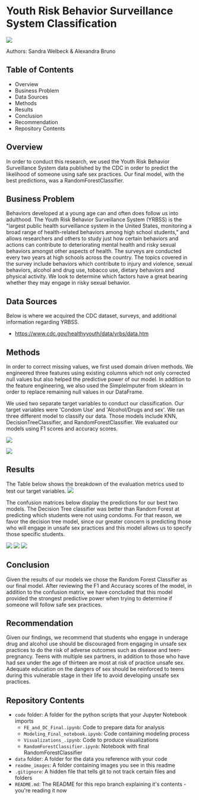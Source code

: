 # Youth Risk Behavior Surveillance System Classification

![](readme_images/YRBS_2019_Homepage_890x320-large.jpg)

Authors: Sandra Welbeck & Alexandra Bruno

## Table of Contents
 - Overview
 - Business Problem
 - Data Sources
 - Methods
 - Results
 - Conclusion
 - Recommendation
 - Repository Contents

## Overview
In order to conduct this research, we used the Youth Risk Behavior Surveillance System data published by the CDC in order to predict the likelihood of someone using safe sex practices. Our final model, with the best predictions, was a RandomForestClassifier.

## Business Problem
Behaviors developed at a young age can and often does follow us into adulthood. The Youth Risk Behavior Surveillance System (YRBSS) is the "largest public health surveillance system in the United States, monitoring a broad range of health-related behaviors among high school students," and allows researchers and others to study just how certain behaviors and actions can contribute to deteriorating mental health and risky sexual behaviors amongst other aspects of health. The surveys are conducted every two years at high schools across the country. The topics covered in the survey include behaviors which contribute to injury and violence, sexual behaviors, alcohol and drug use, tobacco use, dietary behaviors and physical activity. We look to determine which factors have a great bearing whether they may engage in risky sexual behavior.

## Data Sources
Below is where we acquired the CDC dataset, surveys, and additional information regarding YRBSS.
 - https://www.cdc.gov/healthyyouth/data/yrbs/data.htm
 
## Methods
In order to correct missing values, we first used domain driven methods. We engineered three features using existing columns which not only corrected null values but also helped the predictive power of our model. In addition to the feature engineering, we also used the SimpleImputer from sklearn in order to replace remaining null values in our DataFrame. 

We used two separate target variables to conduct our classification. Our target variables were 'Condom Use' and 'Alcohol/Drugs and sex'. We ran three different model to classify our data. Those models include KNN, DecisionTreeClassifier, and RandomForestClassifier. We evaluated our models using F1 scores and accuracy scores.

![](readme_images/condom_time%20(1).jpg)

![](readme_images/condom_use.jpg)


## Results
The Table below shows the breakdown of the evaluation metrics used to test our target variables.
![](readme_images/updated_table.png)

The confusion matrices below display the predictions for our best two models. The Decision Tree classifier was better than Random Forest at predicting which students were not using condoms. For that reason, we favor the decision tree model, since our greater concern is predicting those who will engage in unsafe sex practices and this model allows us to specify those specific students.

![](readme_images/CFRF.png)
![](readme_images/DT_classifier.jpg)
![](readme_images/cm_gridrf2.png)

## Conclusion
Given the results of our models we chose the Random Forest Classifier as our final model. After reviewing the F1 and Accuracy scores of the model,  in addition to the confusion matrix, we have concluded that this model provided the strongest predictive power when trying to determine if someone will follow safe sex practices.

## Recommendation
Given our findings, we recommend that students who engage in underage drug and alcohol use should be discouraged from engaging in unsafe sex practices to do the risk of adverse outcomes such as disease and teen-pregnancy. Teens with multiple sex partners, in addition to those who have had sex under the age of thirteen are most at risk of practice unsafe sex. Adequate education on the dangers of sex should be reinforced to teens during this vulnerable stage in their life to avoid developing unsafe sex practices.


## Repository Contents
- `code` folder: A folder for the python scripts that your Jupyter Notebook imports
  - `FE_and_DC_Final.ipynb`: Code to prepare data for analysis
  - `Modeling_Final_notebook.ipynb`: Code containing modeling process
  - `Visualizations_.ipynb`: Code to produce visualizations
  - `RandomForestClassifier.ipynb`: Notebook with final RandomForestClassifier
- `data` folder: A folder for the data you reference with your code
- `readme_images`: A folder containing images you see in this readme
- `.gitignore`: A hidden file that tells git to not track certain files and folders
- `README.md`: The README for this repo branch explaining it's contents - you're reading it now

